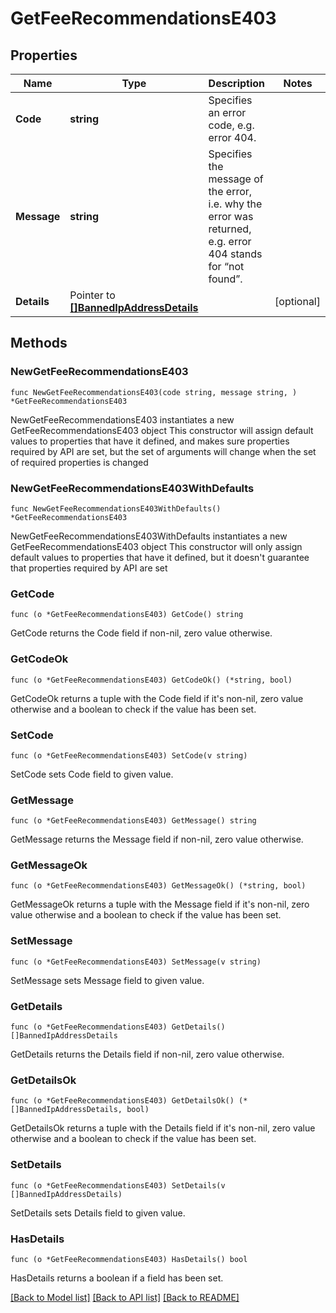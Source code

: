 # GetFeeRecommendationsE403

## Properties

Name | Type | Description | Notes
------------ | ------------- | ------------- | -------------
**Code** | **string** | Specifies an error code, e.g. error 404. | 
**Message** | **string** | Specifies the message of the error, i.e. why the error was returned, e.g. error 404 stands for “not found”. | 
**Details** | Pointer to [**[]BannedIpAddressDetails**](BannedIpAddressDetails.md) |  | [optional] 

## Methods

### NewGetFeeRecommendationsE403

`func NewGetFeeRecommendationsE403(code string, message string, ) *GetFeeRecommendationsE403`

NewGetFeeRecommendationsE403 instantiates a new GetFeeRecommendationsE403 object
This constructor will assign default values to properties that have it defined,
and makes sure properties required by API are set, but the set of arguments
will change when the set of required properties is changed

### NewGetFeeRecommendationsE403WithDefaults

`func NewGetFeeRecommendationsE403WithDefaults() *GetFeeRecommendationsE403`

NewGetFeeRecommendationsE403WithDefaults instantiates a new GetFeeRecommendationsE403 object
This constructor will only assign default values to properties that have it defined,
but it doesn't guarantee that properties required by API are set

### GetCode

`func (o *GetFeeRecommendationsE403) GetCode() string`

GetCode returns the Code field if non-nil, zero value otherwise.

### GetCodeOk

`func (o *GetFeeRecommendationsE403) GetCodeOk() (*string, bool)`

GetCodeOk returns a tuple with the Code field if it's non-nil, zero value otherwise
and a boolean to check if the value has been set.

### SetCode

`func (o *GetFeeRecommendationsE403) SetCode(v string)`

SetCode sets Code field to given value.


### GetMessage

`func (o *GetFeeRecommendationsE403) GetMessage() string`

GetMessage returns the Message field if non-nil, zero value otherwise.

### GetMessageOk

`func (o *GetFeeRecommendationsE403) GetMessageOk() (*string, bool)`

GetMessageOk returns a tuple with the Message field if it's non-nil, zero value otherwise
and a boolean to check if the value has been set.

### SetMessage

`func (o *GetFeeRecommendationsE403) SetMessage(v string)`

SetMessage sets Message field to given value.


### GetDetails

`func (o *GetFeeRecommendationsE403) GetDetails() []BannedIpAddressDetails`

GetDetails returns the Details field if non-nil, zero value otherwise.

### GetDetailsOk

`func (o *GetFeeRecommendationsE403) GetDetailsOk() (*[]BannedIpAddressDetails, bool)`

GetDetailsOk returns a tuple with the Details field if it's non-nil, zero value otherwise
and a boolean to check if the value has been set.

### SetDetails

`func (o *GetFeeRecommendationsE403) SetDetails(v []BannedIpAddressDetails)`

SetDetails sets Details field to given value.

### HasDetails

`func (o *GetFeeRecommendationsE403) HasDetails() bool`

HasDetails returns a boolean if a field has been set.


[[Back to Model list]](../README.md#documentation-for-models) [[Back to API list]](../README.md#documentation-for-api-endpoints) [[Back to README]](../README.md)


